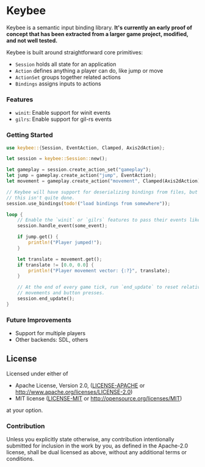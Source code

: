 # Keybee

Keybee is a semantic input binding library. **It's currently an early proof of
concept that has been extracted from a larger game project, modified, and not
well tested.**

Keybee is built around straightforward core primitives:
- `Session` holds all state for an application
- `Action` defines anything a player can do, like jump or move
- `ActionSet` groups together related actions
- `Bindings` assigns inputs to actions

### Features
- `winit`: Enable support for winit events
- `gilrs`: Enable support for gil-rs events

### Getting Started
```rust
use keybee::{Session, EventAction, Clamped, Axis2dAction};

let session = keybee::Session::new();

let gameplay = session.create_action_set("gameplay");
let jump = gameplay.create_action("jump", EventAction);
let movement = gameplay.create_action("movement", Clamped(Axis2dAction));

// Keybee will have support for deserializing bindings from files, but for now,
// this isn't quite done.
session.use_bindings(todo!("load bindings from somewhere"));

loop {
    // Enable the `winit` or `gilrs` features to pass their events like this:
    session.handle_event(some_event);

    if jump.get() {
        println!("Player jumped!");
    }

    let translate = movement.get();
    if translate != [0.0, 0.0] {
        println!("Player movement vector: {:?}", translate);
    }

    // At the end of every game tick, run `end_update` to reset relative axis
    // movements and button presses.
    session.end_update();
}
```

### Future Improvements
- Support for multiple players
- Other backends: SDL, others

## License

Licensed under either of

* Apache License, Version 2.0, ([LICENSE-APACHE](LICENSE-APACHE) or http://www.apache.org/licenses/LICENSE-2.0)
* MIT license ([LICENSE-MIT](LICENSE-MIT) or http://opensource.org/licenses/MIT)

at your option.

### Contribution
Unless you explicitly state otherwise, any contribution intentionally submitted for inclusion in the work by you, as defined in the Apache-2.0 license, shall be dual licensed as above, without any additional terms or conditions.
